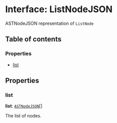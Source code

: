 # Interface: ListNodeJSON

ASTNodeJSON representation of `ListNode`

## Table of contents

### Properties

* [list](/en/auto-docs/free-layout-editor/interfaces/ListNodeJSON.md#list)

## Properties

### list

**list**: [`ASTNodeJSON`](/en/auto-docs/free-layout-editor/interfaces/ASTNodeJSON.md)\[]

The list of nodes.
